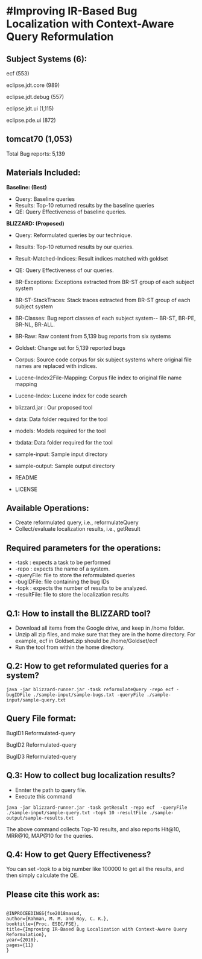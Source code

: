
#Improving IR-Based Bug Localization with Context-Aware Query Reformulation
=========================================================================================

Subject Systems (6):
--------------------
ecf (553)

eclipse.jdt.core (989)

eclipse.jdt.debug (557)

eclipse.jdt.ui (1,115)

eclipse.pde.ui (872)

tomcat70 (1,053)
------------------------
Total Bug reports: 5,139


Materials Included:
----------------------
**Baseline: (Best)**   
- Query: Baseline queries
- Results: Top-10 returned results by the baseline queries
- QE: Query Effectiveness of baseline queries.

**BLIZZARD: (Proposed)**
- Query: Reformulated queries by our technique.
- Results: Top-10 returned results by our queries.
- Result-Matched-Indices: Result indices matched with goldset
- QE: Query Effectiveness of our queries.

- BR-Exceptions: Exceptions extracted from BR-ST group of each subject system
- BR-ST-StackTraces: Stack traces extracted from BR-ST group of each subject system
- BR-Classes:	Bug report classes of each subject system-- BR-ST, BR-PE, BR-NL, BR-ALL.
- BR-Raw: Raw content from 5,139 bug reports from six systems
- Goldset: Change set for 5,139 reported bugs

- Corpus: Source code corpus for six subject systems where original file names are replaced with indices.
- Lucene-Index2File-Mapping: Corpus file index to original file name mapping
- Lucene-Index: Lucene index for code search

- blizzard.jar : Our proposed tool
- data: Data folder required for the tool
- models: Models required for the tool
- tbdata: Data folder required for the tool

- sample-input: Sample input directory
- sample-output: Sample output directory

- README
- LICENSE


Available Operations:
-----------------------
- Create reformulated query, i.e., reformulateQuery
- Collect/evaluate localization results, i.e., getResult


Required parameters for the operations:
------------------------------------------
- -task : expects a task to be performed
- -repo : expects the name of a system.
- -queryFile: file to store the reformulated queries  
- -bugIDFile: file containing the bug IDs
- -topk : expects the number of results to be analyzed.
- -resultFile: file to store the localization results


Q.1: How to install the BLIZZARD tool?
----------------------------------------------------
- Download all items from the Google drive, and keep in /home folder.
- Unzip all zip files, and make sure that they are in the home directory. For example, ecf in Goldset.zip should be /home/Goldset/ecf
- Run the tool from within the home directory.


Q.2: How to get reformulated queries for a system?
----------------------------------------------------

```java -jar blizzard-runner.jar -task reformulateQuery -repo ecf -bugIDFile ./sample-input/sample-bugs.txt -queryFile ./sample-input/sample-query.txt```


Query File format:
--------------------------
BugID1	Reformulated-query

BugID2	Reformulated-query

BugID3	Reformulated-query


Q.3: How to collect bug localization results?
----------------------------------------------
- Ennter the path to query file.
- Execute this command

```java -jar blizzard-runner.jar -task getResult -repo ecf  -queryFile ./sample-input/sample-query.txt -topk 10 -resultFile ./sample-output/sample-results.txt```

The above command collects Top-10 results, and also reports Hit@10, MRR@10, MAP@10  for the queries.


Q.4: How to get Query Effectiveness?
---------------------------------------------

You can set -topk to a big number like 100000 to get all the results, and then simply calculate the QE.


Please cite this work as:
------------------------------------------
```

@INPROCEEDINGS{fse2018masud, 
author={Rahman, M. M. and Roy, C. K.}, 
booktitle={Proc. ESEC/FSE}, 
title={Improving IR-Based Bug Localization with Context-Aware Query Reformulation}, 
year={2018}, 
pages={11} 
}

```



























